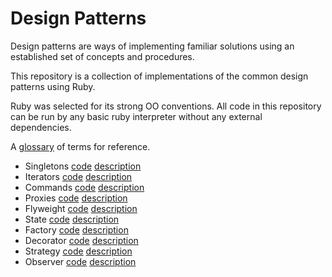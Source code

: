 # Design Patterns

Design patterns are ways of implementing familiar solutions using an established set of concepts and procedures.

This repository is a collection of implementations of the common design patterns using Ruby.

Ruby was selected for its strong OO conventions. All code in this repository can be run by any basic ruby interpreter without any external dependencies.

A [glossary](/glossary.md) of terms for reference.

- Singletons [code](/src/singletons.rb) [description](/src/singletons.md)
- Iterators [code](/src/iterators.rb) [description](/src/iterators.md)
- Commands [code](/src/commands.rb) [description](/src/commands.md)
- Proxies  [code](/src/proxies.rb) [description](/src/proxies.md)
- Flyweight [code](/src/flyweight.rb) [description](/src/flyweight.md)
- State [code](/src/state.rb) [description](/src/state.md)
- Factory [code](/src/factory.rb) [description](/src/factory.md)
- Decorator [code](/src/decorator.rb) [description](/src/decorator.md)
- Strategy [code](/src/strategy.rb) [description](/src/strategy.md)
- Observer [code](/src/observer.rb) [description](/src/observer.md)

